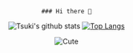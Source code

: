 

<div align="center">
  
```
### Hi there 👋
```
![Tsuki's github stats](https://github-readme-stats.vercel.app/api?username=TsukiZombina&count_private=true&show_icons=true&theme=buefy)
[![Top Langs](https://github-readme-stats.vercel.app/api/top-langs/?username=TsukiZombina&theme=buefy&layout=compact)](https://github.com/TsukiZombina/github-readme-stats)

![Cute](https://media0.giphy.com/media/2uI9e0C0kjP4a4lVBe/giphy.gif)
</div>

<!--
**TsukiZombina/TsukiZombina** is a ✨ _special_ ✨ repository because its `README.md` (this file) appears on your GitHub profile.

Here are some ideas to get you started:

- 🔭 I’m currently working on ...
- 🌱 I’m currently learning ...
- 👯 I’m looking to collaborate on ...
- 🤔 I’m looking for help with ...
- 💬 Ask me about ...
- 📫 How to reach me: ...
- 😄 Pronouns: ...
- ⚡ Fun fact: ...
-->
